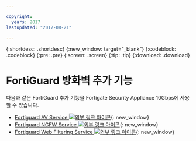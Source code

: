 ```yaml
---

copyright:
  years: 2017
lastupdated: "2017-08-21"

---
```


{:shortdesc: .shortdesc}
{:new_window: target="_blank"}
{:codeblock: .codeblock}
{:pre: .pre}
{:screen: .screen}
{:tip: .tip}
{:download: .download}

# FortiGuard 방화벽 추가 기능
다음과 같은 FortiGuard 추가 기능을 Fortigate Security Appliance 10Gbps에 사용할 수 있습니다.

* [Fortiguard AV Service ![외부 링크 아이콘](../../icons/launch-glyph.svg "외부 링크 아이콘")](https://www.fortinet.com/products/security-subscriptions/antivirus.html){: new_window}
* [Fortiguard NGFW Service ![외부 링크 아이콘](../../icons/launch-glyph.svg "외부 링크 아이콘")](https://www.fortinet.com/products/security-subscriptions/intrusion-prevention.html){: new_window}
* [Fortiguard Web Filtering Service ![외부 링크 아이콘](../../icons/launch-glyph.svg "외부 링크 아이콘")](https://www.fortinet.com/products/security-subscriptions/web-filtering.html){: new_window}
